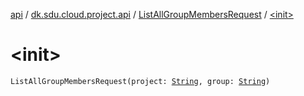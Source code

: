 [api](../../index.md) / [dk.sdu.cloud.project.api](../index.md) / [ListAllGroupMembersRequest](index.md) / [&lt;init&gt;](./-init-.md)

# &lt;init&gt;

`ListAllGroupMembersRequest(project: `[`String`](https://kotlinlang.org/api/latest/jvm/stdlib/kotlin/-string/index.html)`, group: `[`String`](https://kotlinlang.org/api/latest/jvm/stdlib/kotlin/-string/index.html)`)`